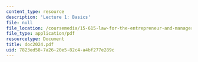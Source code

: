 ```yaml
---
content_type: resource
description: 'Lecture 1: Basics'
file: null
file_location: /coursemedia/15-615-law-for-the-entrepreneur-and-manager-spring-2003/7823ed587a2620e582c4a4bf277e289c_doc2024.pdf
file_type: application/pdf
resourcetype: Document
title: doc2024.pdf
uid: 7823ed58-7a26-20e5-82c4-a4bf277e289c
---
```

